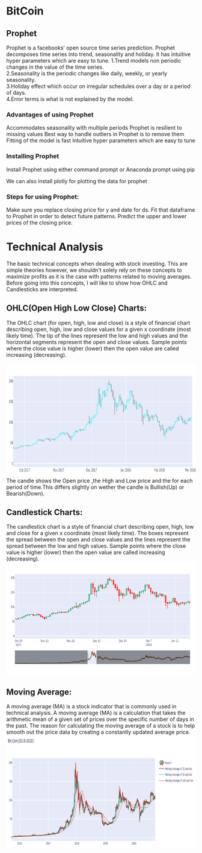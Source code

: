 # BitCoin 
## Prophet
Prophet is a facebooks’ open source time series prediction. Prophet decomposes time series into trend, seasonality and holiday. It has intuitive hyper parameters which are easy to tune.
1.Trend models non periodic changes in the value of the time series.</br>
2.Seasonality is the periodic changes like daily, weekly, or yearly seasonality.</br>
3.Holiday effect which occur on irregular schedules over a day or a period of days.</br>
4.Error terms is what is not explained by the model.</br>

### Advantages of using Prophet
Accommodates seasonality with multiple periods
Prophet is resilient to missing values
Best way to handle outliers in Prophet is to remove them
Fitting of the model is fast
Intuitive hyper parameters which are easy to tune


### Installing Prophet
Install Prophet using either command prompt or Anaconda prompt using pip


We can also install plotly for plotting the data for prophet



### Steps for using Prophet:
Make sure you replace closing price for y and date for ds.
Fit that dataframe to Prophet in order to detect future patterns.
Predict the upper and lower prices of the closing price.

# Technical Analysis
The basic technical concepts when dealing with stock investing. This are simple theories however, we shouldn't solely rely on these concepts to maximize profits as it is the case with patterns related to moving averages. Before going into this concepts, I will like to show how OHLC and Candlesticks are interpreted.
## OHLC(Open High Low Close) Charts:
The OHLC chart (for open, high, low and close) is a style of financial chart describing open, high, low and close values for a given x coordinate (most likely time). The tip of the lines represent the low and high values and the horizontal segments represent the open and close values. Sample points where the close value is higher (lower) then the open value are called increasing (decreasing).

<img src=https://github.com/Monishraj50/BitCoin/blob/master/img/OHLC.png height =300>
The candle shows the Open price ,the High and Low price and the for each period of time.This differs slightly on wether the candle is Bullish(Up) or Bearish(Down).

## Candlestick Charts:
The candlestick chart is a style of financial chart describing open, high, low and close for a given x coordinate (most likely time). The boxes represent the spread between the open and close values and the lines represent the spread between the low and high values. Sample points where the close value is higher (lower) then the open value are called increasing (decreasing).
<img src=https://github.com/Monishraj50/BitCoin/blob/master/img/CandleStick.png height =300>
## Moving Average:
A moving average (MA) is a stock indicator that is commonly used in technical analysis. A moving average (MA) is a calculation that takes the arithmetic mean of a given set of prices over the specific number of days in the past. The reason for calculating the moving average of a stock is to help smooth out the price data by creating a constantly updated average price.
<img src=https://github.com/Monishraj50/BitCoin/blob/master/img/MovingAvg.png height =300>
